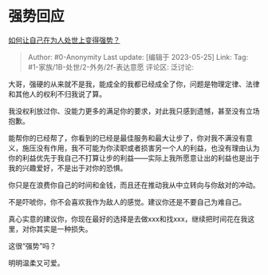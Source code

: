 # 强势回应
[如何让自己在为人处世上变得强势？](https://www.zhihu.com/question/435643935/answer/3043287839)

> Author: #0-Anonymity
> Last update: [编辑于 2023-05-25]
> Link:
> Tag: #1-家族/1B-处世/2-外务/2f-表达意愿
> 评论区:
> 泛讨论:

大哥，强硬的从来就不是我，能成全的我都已经成全了你，问题是物理定律、法律和其他人的权利不归我说了算。

我没权利放过你、没能力更多的满足你的要求，对此我只感到遗憾，甚至没有立场抱歉。

能帮你的已经帮了，你看到的已经是最佳服务和最大让步了，你对我不满没有意义，施压没有作用，我不可能为你渎职或者损害另一个人的利益，也没有理由认为你的利益优先于我自己不打算让步的利益——实际上我所愿意让出的利益也是出于我的兴趣爱好，不是出于对你的恐惧。

你只是在浪费你自己的时间和金钱，而且还在推动我从中立转向与你敌对的冲动。

不是吓唬你，你不会喜欢我作为敌人的感觉。建议你还是不要自己为难自己。

真心实意的建议你，你现在最好的选择是去做xxx和找xxx，继续把时间花在我这里，对你其实是一种损失。

这很“强势”吗？

明明温柔又可爱。
